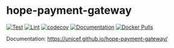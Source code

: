 # hope-payment-gateway

[![Test](https://github.com/unicef/hope-payment-gateway/actions/workflows/test.yml/badge.svg)](https://github.com/unicef/hope-payment-gateway/actions/workflows/test.yml)
[![Lint](https://github.com/unicef/hope-payment-gateway/actions/workflows/lint.yml/badge.svg)](https://github.com/unicef/hope-payment-gateway/actions/workflows/lint.yml)
[![codecov](https://codecov.io/github/unicef/hope-payment-gateway/graph/badge.svg?token=FBUB7HML5S)](https://codecov.io/github/unicef/hope-payment-gateway)
[![Documentation](https://github.com/unicef/hope-payment-gateway/actions/workflows/docs.yml/badge.svg)](https://unicef.github.io/hope-payment-gateway/)
[![Docker Pulls](https://img.shields.io/docker/pulls/unicef/hope-payment-gateway)](https://hub.docker.com/repository/docker/unicef/hope-payment-gateway/tags)


Documentation: https://unicef.github.io/hope-payment-gateway/
